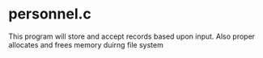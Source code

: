 # personnel.c
This program will store and accept records based upon input. Also proper allocates and frees memory duirng file system
